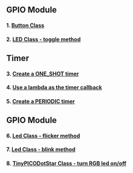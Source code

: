 ## GPIO Module
#### 1. [Button Class](lesson02-01.md)
#### 2. [LED Class - toggle method](lesson02-02.md)
## Timer
#### 3. [Create a ONE_SHOT timer](lesson02-03.md)
#### 4. [Use a lambda as the timer callback](lesson02-04.md)
#### 5. [Create a PERIODIC timer](lesson02-05.md)
## GPIO Module
#### 6. [Led Class - flicker method](lesson02-06.md)
#### 7. [Led Class - blink method](lesson02-07.md)
#### 8. [TinyPICODotStar Class - turn RGB led on/off](lesson02-08.md)
